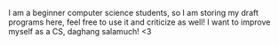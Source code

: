 I am a beginner computer science students, so I am storing my draft programs here, feel free to use it and criticize as well! I want to improve myself as a CS, daghang salamuch! <3
